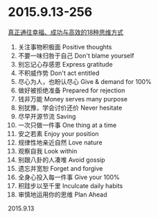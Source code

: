 2015.9.13-256
=============
[真正通往幸福、成功与高效的18种思维方式](http://mp.weixin.qq.com/s?__biz=MzA4ODM1MTMzMQ==&mid=211192988&idx=2&sn=877a755ee3361ed64b76ae8168e8e3f7&scene=1&srcid=0915afDBl8SgShqyljnJ6HZf#rd)

1. 关注事物积极面 Positive thoughts
2. 不要一味归咎于自己 Don't blame yourself
3. 别忘记心存感恩 Express gratitude
4. 不积威作势 Don't act entitled
5. 尽心为人，也盼认尽心 Give & demand for 100%
6. 做好被拒绝准备 Prepared for rejection
7. 钱非万能 Money serves many purpose
8. 别犹豫，学会讨价还价 Never hesitate
9. 尽早开源节流 Saving
10. 一次只做一件事 One thing at a time
11. 安之若素 Enjoy your position
12. 规律性地亲近自然 Love nature
13. 观察自我 Look within
14. 别跟八卦的人凑堆 Avoid gossip
15. 遗忘并宽恕 Forget and forgive
16. 全身心投入每一件事 Give your 100%
17. 积跬步以至千里 Inculcate daily habits
18. 审慎地运用你的思维 Plan Ahead

2015.9.13